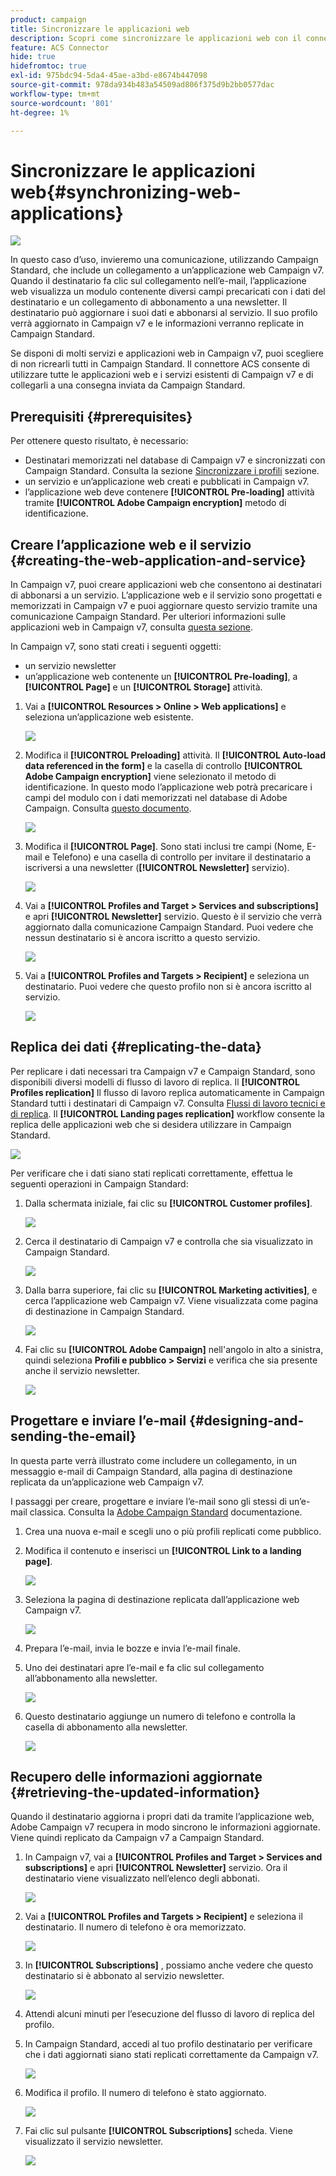 ```yaml
---
product: campaign
title: Sincronizzare le applicazioni web
description: Scopri come sincronizzare le applicazioni web con il connettore ACS
feature: ACS Connector
hide: true
hidefromtoc: true
exl-id: 975bdc94-5da4-45ae-a3bd-e8674b447098
source-git-commit: 978da934b483a54509ad806f375d9b2bb0577dac
workflow-type: tm+mt
source-wordcount: '801'
ht-degree: 1%

---
```


# Sincronizzare le applicazioni web{#synchronizing-web-applications}

![](../../assets/v7-only.svg)

In questo caso d’uso, invieremo una comunicazione, utilizzando Campaign Standard, che include un collegamento a un’applicazione web Campaign v7. Quando il destinatario fa clic sul collegamento nell’e-mail, l’applicazione web visualizza un modulo contenente diversi campi precaricati con i dati del destinatario e un collegamento di abbonamento a una newsletter. Il destinatario può aggiornare i suoi dati e abbonarsi al servizio. Il suo profilo verrà aggiornato in Campaign v7 e le informazioni verranno replicate in Campaign Standard.

Se disponi di molti servizi e applicazioni web in Campaign v7, puoi scegliere di non ricrearli tutti in Campaign Standard. Il connettore ACS consente di utilizzare tutte le applicazioni web e i servizi esistenti di Campaign v7 e di collegarli a una consegna inviata da Campaign Standard.

## Prerequisiti {#prerequisites}

Per ottenere questo risultato, è necessario:

* Destinatari memorizzati nel database di Campaign v7 e sincronizzati con Campaign Standard. Consulta la sezione [Sincronizzare i profili](../../integrations/using/synchronizing-profiles.md) sezione.
* un servizio e un’applicazione web creati e pubblicati in Campaign v7.
* l’applicazione web deve contenere **[!UICONTROL Pre-loading]** attività tramite **[!UICONTROL Adobe Campaign encryption]** metodo di identificazione.

## Creare l’applicazione web e il servizio {#creating-the-web-application-and-service}

In Campaign v7, puoi creare applicazioni web che consentono ai destinatari di abbonarsi a un servizio. L’applicazione web e il servizio sono progettati e memorizzati in Campaign v7 e puoi aggiornare questo servizio tramite una comunicazione Campaign Standard. Per ulteriori informazioni sulle applicazioni web in Campaign v7, consulta [questa sezione](../../web/using/adding-fields-to-a-web-form.md#subscription-checkboxes).

In Campaign v7, sono stati creati i seguenti oggetti:

* un servizio newsletter
* un’applicazione web contenente un **[!UICONTROL Pre-loading]**, a **[!UICONTROL Page]** e un **[!UICONTROL Storage]** attività.

1. Vai a **[!UICONTROL Resources > Online > Web applications]** e seleziona un’applicazione web esistente.

   ![](assets/acs_connect_lp_2.png)

1. Modifica il **[!UICONTROL Preloading]** attività. Il **[!UICONTROL Auto-load data referenced in the form]** e la casella di controllo **[!UICONTROL Adobe Campaign encryption]** viene selezionato il metodo di identificazione. In questo modo l’applicazione web potrà precaricare i campi del modulo con i dati memorizzati nel database di Adobe Campaign. Consulta [questo documento](../../web/using/publishing-a-web-form.md#pre-loading-the-form-data).

   ![](assets/acs_connect_lp_4.png)

1. Modifica il **[!UICONTROL Page]**. Sono stati inclusi tre campi (Nome, E-mail e Telefono) e una casella di controllo per invitare il destinatario a iscriversi a una newsletter (**[!UICONTROL Newsletter]** servizio).

   ![](assets/acs_connect_lp_3.png)

1. Vai a **[!UICONTROL Profiles and Target > Services and subscriptions]** e apri **[!UICONTROL Newsletter]** servizio. Questo è il servizio che verrà aggiornato dalla comunicazione Campaign Standard. Puoi vedere che nessun destinatario si è ancora iscritto a questo servizio.

   ![](assets/acs_connect_lp_5.png)

1. Vai a **[!UICONTROL Profiles and Targets > Recipient]** e seleziona un destinatario. Puoi vedere che questo profilo non si è ancora iscritto al servizio.

   ![](assets/acs_connect_lp_6.png)

## Replica dei dati {#replicating-the-data}

Per replicare i dati necessari tra Campaign v7 e Campaign Standard, sono disponibili diversi modelli di flusso di lavoro di replica. Il **[!UICONTROL Profiles replication]** Il flusso di lavoro replica automaticamente in Campaign Standard tutti i destinatari di Campaign v7. Consulta [Flussi di lavoro tecnici e di replica](../../integrations/using/acs-connector-principles-and-data-cycle.md#technical-and-replication-workflows). Il **[!UICONTROL Landing pages replication]** workflow consente la replica delle applicazioni web che si desidera utilizzare in Campaign Standard.

![](assets/acs_connect_lp_1.png)

Per verificare che i dati siano stati replicati correttamente, effettua le seguenti operazioni in Campaign Standard:

1. Dalla schermata iniziale, fai clic su **[!UICONTROL Customer profiles]**.

   ![](assets/acs_connect_lp_7.png)

1. Cerca il destinatario di Campaign v7 e controlla che sia visualizzato in Campaign Standard.

   ![](assets/acs_connect_lp_8.png)

1. Dalla barra superiore, fai clic su **[!UICONTROL Marketing activities]**, e cerca l’applicazione web Campaign v7. Viene visualizzata come pagina di destinazione in Campaign Standard.

   ![](assets/acs_connect_lp_9.png)

1. Fai clic su **[!UICONTROL Adobe Campaign]** nell&#39;angolo in alto a sinistra, quindi seleziona **Profili e pubblico > Servizi** e verifica che sia presente anche il servizio newsletter.

   ![](assets/acs_connect_lp_10.png)

## Progettare e inviare l’e-mail {#designing-and-sending-the-email}

In questa parte verrà illustrato come includere un collegamento, in un messaggio e-mail di Campaign Standard, alla pagina di destinazione replicata da un’applicazione web Campaign v7.

I passaggi per creare, progettare e inviare l’e-mail sono gli stessi di un’e-mail classica. Consulta la [Adobe Campaign Standard](https://experienceleague.adobe.com/docs/campaign-standard/using/campaign-standard-home.html?lang=it) documentazione.

1. Crea una nuova e-mail e scegli uno o più profili replicati come pubblico.
1. Modifica il contenuto e inserisci un **[!UICONTROL Link to a landing page]**.

   ![](assets/acs_connect_lp_12.png)

1. Seleziona la pagina di destinazione replicata dall’applicazione web Campaign v7.

   ![](assets/acs_connect_lp_13.png)

1. Prepara l’e-mail, invia le bozze e invia l’e-mail finale.
1. Uno dei destinatari apre l’e-mail e fa clic sul collegamento all’abbonamento alla newsletter.

   ![](assets/acs_connect_lp_14.png)

1. Questo destinatario aggiunge un numero di telefono e controlla la casella di abbonamento alla newsletter.

   ![](assets/acs_connect_lp_15.png)

## Recupero delle informazioni aggiornate {#retrieving-the-updated-information}

Quando il destinatario aggiorna i propri dati da tramite l’applicazione web, Adobe Campaign v7 recupera in modo sincrono le informazioni aggiornate. Viene quindi replicato da Campaign v7 a Campaign Standard.

1. In Campaign v7, vai a **[!UICONTROL Profiles and Target > Services and subscriptions]** e apri **[!UICONTROL Newsletter]** servizio. Ora il destinatario viene visualizzato nell’elenco degli abbonati.

   ![](assets/acs_connect_lp_16.png)

1. Vai a **[!UICONTROL Profiles and Targets > Recipient]** e seleziona il destinatario. Il numero di telefono è ora memorizzato.

   ![](assets/acs_connect_lp_17.png)

1. In **[!UICONTROL Subscriptions]** , possiamo anche vedere che questo destinatario si è abbonato al servizio newsletter.

   ![](assets/acs_connect_lp_18.png)

1. Attendi alcuni minuti per l’esecuzione del flusso di lavoro di replica del profilo.
1. In Campaign Standard, accedi al tuo profilo destinatario per verificare che i dati aggiornati siano stati replicati correttamente da Campaign v7.

   ![](assets/acs_connect_lp_19.png)

1. Modifica il profilo. Il numero di telefono è stato aggiornato.

   ![](assets/acs_connect_lp_20.png)

1. Fai clic sul pulsante **[!UICONTROL Subscriptions]** scheda. Viene visualizzato il servizio newsletter.

   ![](assets/acs_connect_lp_21.png)
